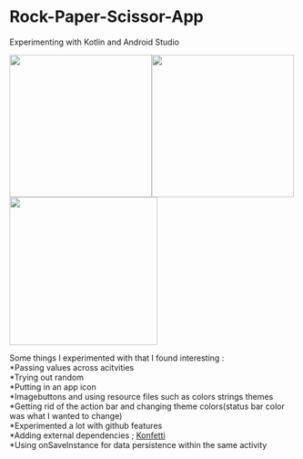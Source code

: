 # Rock-Paper-Scissor-App
Experimenting with Kotlin and Android Studio

<img src="https://user-images.githubusercontent.com/62943847/152302778-2303692a-64f4-40eb-a313-7edb89ab9acf.png" width="250"><img src="https://user-images.githubusercontent.com/62943847/152302827-6210e773-2496-498b-b5d4-312996ba9054.png" width="250"><img src="https://user-images.githubusercontent.com/62943847/152302866-0e60b7bd-96a0-445b-8ba6-af7015d644d9.png" width="260">

Some things I experimented with that I found interesting :<br />
*Passing values across acitvities<br />
*Trying out random<br />
*Putting in an app icon<br />
*Imagebuttons and using resource files such as colors strings themes<br />
*Getting rid of the action bar and changing theme colors(status bar color was what I wanted to change)<br />
*Experimented a lot with github features<br />
*Adding external dependencies ; [Konfetti](https://github.com/DanielMartinus/Konfetti)<br />
*Using onSaveInstance for data persistence within the same activity<br />
